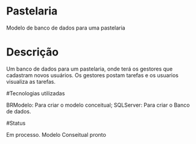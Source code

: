 # Pastelaria
Modelo de banco de dados para uma pastelaria

# Descrição
Um banco de dados para um pastelaria, onde terá os gestores que cadastram novos usuários.
Os gestores postam tarefas e os usuarios visualiza as tarefas.

#Tecnologias utilizadas

BRModelo: Para criar o modelo conceitual;
SQLServer: Para criar o Banco de dados.

#Status

Em processo. Modelo Conseitual pronto
